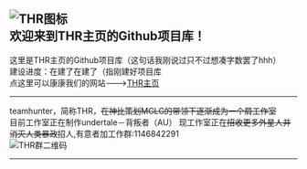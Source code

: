 ![THR图标](https://i0.hdslb.com/bfs/album/9ff9c829fd51cbc88b286b03013c9318bf4368f8.png "THR图标")  
欢迎来到THR主页的Github项目库！
-----------------------------
这里是THR主页的Github项目库（这句话我刚说过只不过想凑字数罢了hhh）  
建设进度：在建了在建了（指刚建好项目库  
点这里可以康康我们的网站--->[THR主页](https://secretletter.github.io/THR/ "THR主页")
***
teamhunter，简称THR，~~在神比策划MGLG的带领下逐渐成为一个屑工作室~~  
目前工作室正在制作undertale－背叛者（AU） 
现工作室正在~~招收更多外星人并消灭人类暴政~~招人,有意者加工作群:1146842291  
![THR群二维码](https://i0.hdslb.com/bfs/album/09a242cbd70013593063817e1c8ce71dad8630b7.png "THR群二维码")
***

